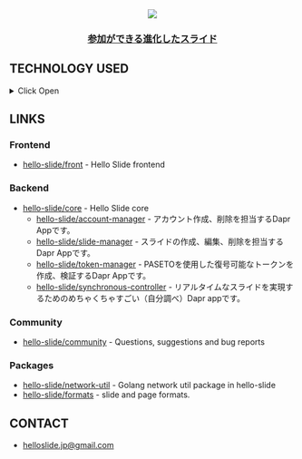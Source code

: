 <div align="center">

  <a href="https://hello-slide.jp">
    <img align="center" src="https://user-images.githubusercontent.com/24271196/135309868-7267a173-f171-4770-9e38-e7c399bc33ce.png" />
    <h3>参加ができる進化したスライド</h3>
  </a>
</div>

## TECHNOLOGY USED

<details>
<summary>Click Open</summary>

- frontend
  - lang: **Typescript**
  - React
    - Next.js
  - Chakra.UI
  - Recoil
  - websocket
  - Google Cloud Platform
    - App Engine
    - Cloud Build
- backends
  - lang: **Go**
  - Dapr
  - k8s
  - Docker
  - websocket
  - PASETO
  - RDBMS
    - PostgreSQL
  - KVS
    - Redis
  - Google Cloud Platform
    - GKE
    - Cloud Storage
    - Cloud SQL
    - Cloud Datastore
    - OAuth

</details>

## LINKS

### Frontend

- [hello-slide/front](https://github.com/hello-slide/front) - Hello Slide frontend

### Backend

- [hello-slide/core](https://github.com/hello-slide/core) - Hello Slide core
  - [hello-slide/account-manager](https://github.com/hello-slide/account-manager) - アカウント作成、削除を担当するDapr Appです。
  - [hello-slide/slide-manager](https://github.com/hello-slide/slide-manager) - スライドの作成、編集、削除を担当するDapr Appです。
  - [hello-slide/token-manager](https://github.com/hello-slide/token-manager) - PASETOを使用した復号可能なトークンを作成、検証するDapr Appです。
  - [hello-slide/synchronous-controller](https://github.com/hello-slide/synchronous-controller) - リアルタイムなスライドを実現するためのめちゃくちゃすごい（自分調べ）Dapr appです。

### Community

- [hello-slide/community](https://github.com/hello-slide/community) - Questions, suggestions and bug reports

### Packages

- [hello-slide/network-util](https://github.com/hello-slide/network-util) - Golang network util package in hello-slide
- [hello-slide/formats](https://github.com/hello-slide/formats) - slide and page formats.

## CONTACT

- helloslide.jp@gmail.com
